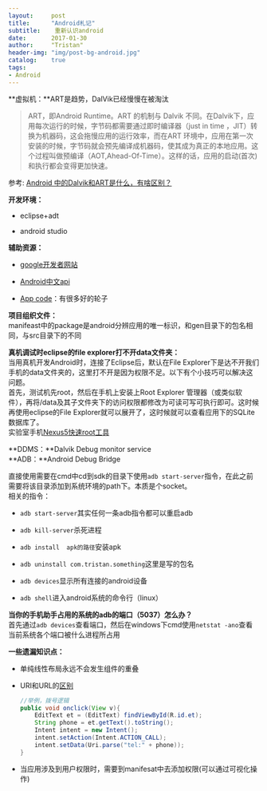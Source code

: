 ```yaml
---
layout:     post
title:      "Android札记"
subtitle:    重新认识android
date:       2017-01-30
author:     "Tristan"
header-img: "img/post-bg-android.jpg"
catalog:    true
tags:
- Android 
---
```


 **虚拟机：**ART是趋势，DalVik已经慢慢在被淘汰
 
 > ART，即Android Runtime。ART 的机制与 Dalvik 不同。在Dalvik下，应用每次运行的时候，字节码都需要通过即时编译器（just in time ，JIT）转换为机器码，这会拖慢应用的运行效率，而在ART 环境中，应用在第一次安装的时候，字节码就会预先编译成机器码，使其成为真正的本地应用。这个过程叫做预编译（AOT,Ahead-Of-Time）。这样的话，应用的启动(首次)和执行都会变得更加快速。<br>

参考: [Android 中的Dalvik和ART是什么，有啥区别？](http://www.jianshu.com/p/58f817d176b7)

**开发环境：**

- eclipse+adt

- android studio

**辅助资源：**

- [google开发者网站](https://developer.android.com/index.html)

- [Android中文api](www.android-doc.com)

- [App code](http://appxcode.com)：有很多好的轮子

**项目组织文件：**<br>
manifeast中的package是android分辨应用的唯一标识，和gen目录下的包名相同，与src目录下的不同

**真机调试时eclipse的file explorer打不开data文件夹：**<br>
当用真机开发Android时，连接了Eclipse后，默认在File Explorer下是达不开我们手机的data文件夹的，这里打不开是因为权限不足。以下有个小技巧可以解决这问题。<br>
首先，测试机先root，然后在手机上安装上Root Explorer 管理器（或类似软件），再将/data及其子文件夹下的访问权限都修改为可读可写可执行即可。这时候再使用eclipse的File Explorer就可以展开了，这时候就可以查看应用下的SQLite数据库了。<br>
实验室手机[Nexus5快速root工具](http://www.shuame.com/faq/root-tutorial/2613-google-nexus5.html)

**DDMS：**Dalvik Debug monitor service<br>
**ADB：**Android Debug Bridge

直接使用需要在cmd中cd到sdk的目录下使用`adb start-server`指令，在此之前需要将该目录添加到系统环境的path下。本质是个socket。<br>
相关的指令：

- `adb start-server`其实任何一条adb指令都可以重启adb

- `adb kill-server`杀死进程

- `adb install  apk的路径`安装apk

- `adb uninstall com.tristan.something`这里是写的包名

- `adb devices`显示所有连接的android设备

- `adb shell`进入android系统的命令行（linux）

**当你的手机助手占用的系统的adb的端口（5037）怎么办？**<br>
首先通过`adb devices`查看端口，然后在windows下cmd使用`netstat -ano`查看当前系统各个端口被什么进程所占用

**一些遗漏知识点：**

- 单纯线性布局永远不会发生组件的重叠

- URI和URL的[区别](https://www.zhihu.com/question/21950864)

  ```java
  //举例，拨号逻辑
  public void onclick(View v){
      EditText et = (EditText) findViewById(R.id.et);
      String phone = et.getText().toString();
      Intent intent = new Intent();
	  intent.setAction(Intent.ACTION_CALL);
	  intent.setData(Uri.parse("tel:" + phone));
  }
  ```

- 当应用涉及到用户权限时，需要到manifesat中去添加权限(可以通过可视化操作)
